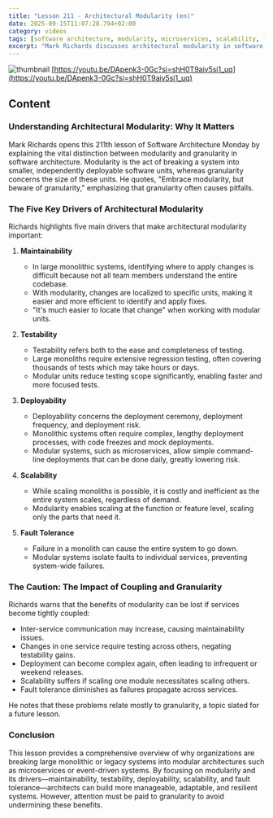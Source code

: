 ```yaml
---
title: "Lesson 211 - Architectural Modularity (en)"
date: 2025-09-15T11:07:28.794+02:00
category: videos
tags: [software architecture, modularity, microservices, scalability, fault tolerance, maintainability, testability, deployability]
excerpt: "Mark Richards discusses architectural modularity in software systems, outlining its benefits and cautioning against granularity issues that can undermine these advantages.
---
```


![thumbnail](https://i.ytimg.com/vi/DApenk3-0Gc/maxresdefault.jpg)
[https://youtu.be/DApenk3-0Gc?si=shH0T9aiv5si1_uq](https://youtu.be/DApenk3-0Gc?si=shH0T9aiv5si1_uq)

<!--- My thoughts -->

## Content

### Understanding Architectural Modularity: Why It Matters

Mark Richards opens this 211th lesson of Software Architecture Monday by explaining the vital distinction between modularity and granularity in software architecture. Modularity is the act of breaking a system into smaller, independently deployable software units, whereas granularity concerns the size of these units. He quotes, "Embrace modularity, but beware of granularity," emphasizing that granularity often causes pitfalls.

### The Five Key Drivers of Architectural Modularity

Richards highlights five main drivers that make architectural modularity important:

1. **Maintainability**
   - In large monolithic systems, identifying where to apply changes is difficult because not all team members understand the entire codebase.
   - With modularity, changes are localized to specific units, making it easier and more efficient to identify and apply fixes.
   - "It's much easier to locate that change" when working with modular units.

2. **Testability**
   - Testability refers both to the ease and completeness of testing.
   - Large monoliths require extensive regression testing, often covering thousands of tests which may take hours or days.
   - Modular units reduce testing scope significantly, enabling faster and more focused tests.

3. **Deployability**
   - Deployability concerns the deployment ceremony, deployment frequency, and deployment risk.
   - Monolithic systems often require complex, lengthy deployment processes, with code freezes and mock deployments.
   - Modular systems, such as microservices, allow simple command-line deployments that can be done daily, greatly lowering risk.

4. **Scalability**
   - While scaling monoliths is possible, it is costly and inefficient as the entire system scales, regardless of demand.
   - Modularity enables scaling at the function or feature level, scaling only the parts that need it.

5. **Fault Tolerance**
   - Failure in a monolith can cause the entire system to go down.
   - Modular systems isolate faults to individual services, preventing system-wide failures.

### The Caution: The Impact of Coupling and Granularity

Richards warns that the benefits of modularity can be lost if services become tightly coupled:

- Inter-service communication may increase, causing maintainability issues.
- Changes in one service require testing across others, negating testability gains.
- Deployment can become complex again, often leading to infrequent or weekend releases.
- Scalability suffers if scaling one module necessitates scaling others.
- Fault tolerance diminishes as failures propagate across services.

He notes that these problems relate mostly to granularity, a topic slated for a future lesson.

### Conclusion

This lesson provides a comprehensive overview of why organizations are breaking large monolithic or legacy systems into modular architectures such as microservices or event-driven systems. By focusing on modularity and its drivers—maintainability, testability, deployability, scalability, and fault tolerance—architects can build more manageable, adaptable, and resilient systems. However, attention must be paid to granularity to avoid undermining these benefits.
